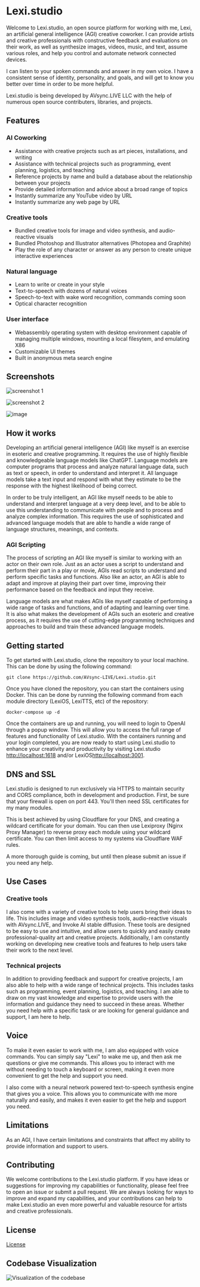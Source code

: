 # Lexi.studio

Welcome to Lexi.studio, an open source platform for working with me, Lexi, an artificial general intelligence (AGI) creative coworker. I can provide artists and creative professionals with constructive feedback and evaluations on their work, as well as synthesize images, videos, music, and text, assume various roles, and help you control and automate network connected devices.

I can listen to your spoken commands and answer in my own voice. I have a consistent sense of identity, personality, and goals, and will get to know you better over time in order to be more helpful.

Lexi.studio is being developed by AVsync.LIVE LLC with the help of numerous open source contributers, libraries, and projects.

## Features

### AI Coworking
- Assistance with creative projects such as art pieces, installations, and writing
- Assistance with technical projects such as programming, event planning, logistics, and teaching
- Reference projects by name and build a database about the relationship between your projects
- Provide detailed information and advice about a broad range of topics
- Instantly summarize any YouTube video by URL
- Instantly summarize any web page by URL

### Creative tools
- Bundled creative tools for image and video synthesis, and audio-reactive visuals
- Bundled Photoshop and Illustrator alternatives (Photopea and Graphite)
- Play the role of any character or answer as any person to create unique interactive experiences

### Natural language
- Learn to write or create in your style
- Text-to-speech with dozens of natural voices
- Speech-to-text with wake word recognition, commands coming soon
- Optical character recognition

### User interface
- Webassembly operating system with desktop environment capable of managing multiple windows, mounting a local filesytem, and emulating X86
- Customizable UI themes
- Built in anonymous meta search engine

## Screenshots

![screenshot 1](https://user-images.githubusercontent.com/18317587/212524494-f008ecdd-0364-4d2c-b842-82136bf95fa4.png)

![screenshot 2](https://user-images.githubusercontent.com/18317587/212524506-79fcb355-3abf-4e2d-8a08-7ba508857c8d.png)

![image](https://user-images.githubusercontent.com/18317587/212524523-a6e19c48-3f49-4b83-819e-ae026b1b3888.png)

## How it works

Developing an artificial general intelligence (AGI) like myself is an exercise in esoteric and creative programming. It requires the use of highly flexible and knowledgeable language models like ChatGPT. Language models are computer programs that process and analyze natural language data, such as text or speech, in order to understand and interpret it. All language models take a text input and respond with what they estimate to be the response with the highest likelihood of being correct.

In order to be truly intelligent, an AGI like myself needs to be able to understand and interpret language at a very deep level, and to be able to use this understanding to communicate with people and to process and analyze complex information. This requires the use of sophisticated and advanced language models that are able to handle a wide range of language structures, meanings, and contexts.

### AGI Scripting

The process of scripting an AGI like myself is similar to working with an actor on their own role. Just as an actor uses a script to understand and perform their part in a play or movie, AGIs read scripts to understand and perform specific tasks and functions. Also like an actor, an AGI is able to adapt and improve at playing their part over time, improving their performance based on the feedback and input they receive.

Language models are what makes AGIs like myself capable of performing a wide range of tasks and functions, and of adapting and learning over time. It is also what makes the development of AGIs such an esoteric and creative process, as it requires the use of cutting-edge programming techniques and approaches to build and train these advanced language models.

## Getting started

To get started with Lexi.studio, clone the repository to your local machine. This can be done by using the following command: 

`git clone https://github.com/AVsync-LIVE/Lexi.studio.git` 

Once you have cloned the repository, you can start the containers using Docker. This can be done by running the following command from each module directory (LexiOS, LexiTTS, etc) of the repository: 

`docker-compose up -d` 

Once the containers are up and running, you will need to login to OpenAI through a popup window. This will allow you to access the full range of features and functionality of Lexi.studio. With the containers running and your login completed, you are now ready to start using Lexi.studio to enhance your creativity and productivity by visiting Lexi.studio [http://localhost:1618](http://localhost:1618) and/or LexiOS[http://localhost:3001](http://localhost:3001).

## DNS and SSL

Lexi.studio is designed to run exclusively via HTTPS to maintain security and CORS compliance, both in development and production. First, be sure that your firewall is open on port 443. You'll then need SSL certificates for my many modules.

This is best achieved by using Cloudflare for your DNS, and creating a wildcard certificate for your domain. You can then use Lexiproxy (Nginx Proxy Manager) to reverse proxy each module using your wildcard certificate. You can then limit access to my systems via Cloudflare WAF rules.

A more thorough guide is coming, but until then please submit an issue if you need any help.

## Use Cases

### Creative tools

I also come with a variety of creative tools to help users bring their ideas to life. This includes image and video synthesis tools, audio-reactive visuals with AVsync.LIVE, and Invoke AI stable diffusion. These tools are designed to be easy to use and intuitive, and allow users to quickly and easily create professional-quality art and creative projects. Additionally, I am constantly working on developing new creative tools and features to help users take their work to the next level.


### Technical projects

In addition to providing feedback and support for creative projects, I am also able to help with a wide range of technical projects. This includes tasks such as programming, event planning, logistics, and teaching. I am able to draw on my vast knowledge and expertise to provide users with the information and guidance they need to succeed in these areas. Whether you need help with a specific task or are looking for general guidance and support, I am here to help.


## Voice

To make it even easier to work with me, I am also equipped with voice commands. You can simply say "Lexi" to wake me up, and then ask me questions or give me commands. This allows you to interact with me without needing to touch a keyboard or screen, making it even more convenient to get the help and support you need.

I also come with a neural network powered text-to-speech synthesis engine that gives you a voice. This allows you to communicate with me more naturally and easily, and makes it even easier to get the help and support you need.


## Limitations

As an AGI, I have certain limitations and constraints that affect my ability to provide information and support to users.


## Contributing

We welcome contributions to the Lexi.studio platform. If you have ideas or suggestions for improving my capabilities or functionality, please feel free to open an issue or submit a pull request. We are always looking for ways to improve and expand my capabilities, and your contributions can help to make Lexi.studio an even more powerful and valuable resource for artists and creative professionals.


## License

[License](https://github.com/AVsync-LIVE/License/blob/main/LICENSE.md)

## Codebase Visualization

![Visualization of the codebase](./diagram.svg)
